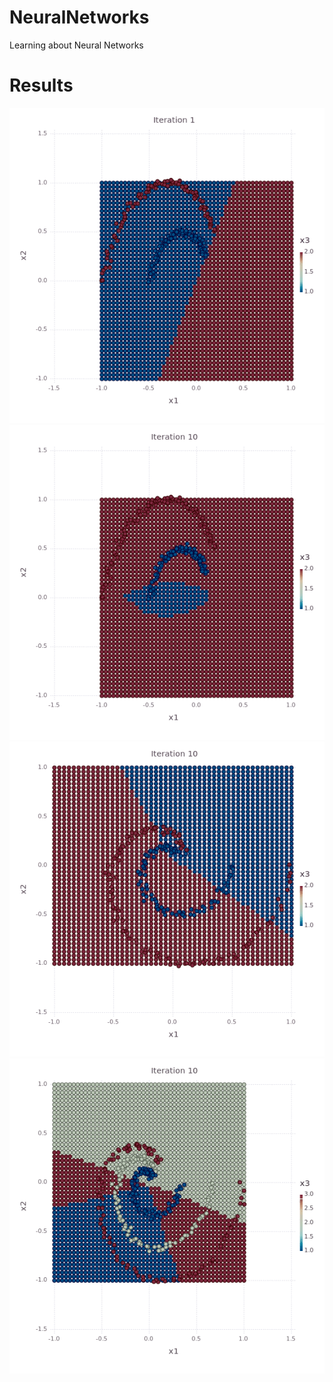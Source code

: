 # NeuralNetworks
Learning about Neural Networks

# Results
![Linear Regression](./notebooks/regression.gif)
![Neural Net 1](./notebooks/neuralnet.gif)
![Neural Net 2](./notebooks/neuralnet2.gif)
![Neural Net 3](./notebooks/neuralnet3.gif)
